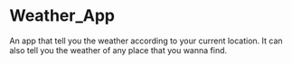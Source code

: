 # Weather_App
An app that tell you the weather according to your current location. It can also tell you the weather of any place that you wanna find.
